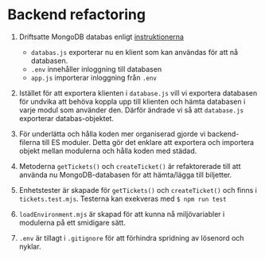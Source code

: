 # Backend refactoring

1. Driftsatte MongoDB databas enligt [instruktionerna](https://jsramverk.se/deploy)
   - `databas.js` exporterar nu en klient som kan användas för att nå databasen.
   -  `.env` innehåller inloggning till databasen
   -  `app.js` importerar inloggning från `.env`

2. Istället för att exportera klienten i `database.js` vill vi exportera databasen för undvika att behöva koppla upp till klienten och hämta databasen i varje modul som använder den. Därför ändrade vi så att `database.js` exporterar databas-objektet.

3. För underlätta och hålla koden mer organiserad gjorde vi backend-filerna till ES moduler. Detta gör det enklare att exportera och importera objekt mellan modulerna och hålla koden med städad.
4. Metoderna `getTickets()` och `createTicket()` är refaktorerade till att använda nu MongoDB-databasen för att hämta/lägga till biljetter. 
5. Enhetstester är skapade för `getTickets()` och `createTicket()` och finns i `tickets.test.mjs`. Testerna kan exekveras med `$ npm run test`

6. `loadEnvironment.mjs` är skapad för att kunna nå miljövariabler i modulerna på ett smidigare sätt.

7. `.env` är tillagt i `.gitignore` för att förhindra spridning av lösenord och nyklar.